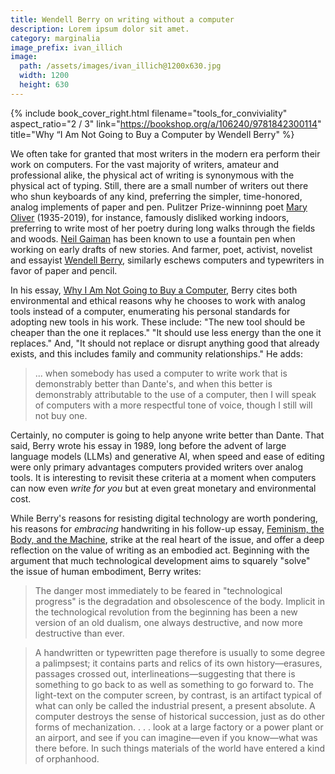 ```yaml
---
title: Wendell Berry on writing without a computer
description: Lorem ipsum dolor sit amet.
category: marginalia
image_prefix: ivan_illich
image:
  path: /assets/images/ivan_illich@1200x630.jpg
  width: 1200
  height: 630
---
```


{% include book_cover_right.html filename="tools_for_conviviality" aspect_ratio="2 / 3" link="https://bookshop.org/a/106240/9781842300114" title="Why “I Am Not Going to Buy a Computer by Wendell Berry" %} 

We often take for granted that most writers in the modern era perform their work on computers. For the vast majority of writers, amateur and professional alike, the physical act of writing is synonymous with the physical act of typing. Still, there are a small number of writers out there who shun keyboards of any kind, preferring the simpler, time-honored, analog implements of paper and pen. Pulitzer Prize-winninng poet [Mary Oliver](https://en.wikipedia.org/wiki/Mary_Oliver) (1935-2019), for instance, famously disliked working indoors, preferring to write most of her poetry during long walks through the fields and woods. [Neil Gaiman](https://en.wikipedia.org/wiki/Neil_Gaiman) has been known to use a fountain pen when working on early drafts of new stories. And farmer, poet, activist, novelist and essayist [Wendell Berry](https://en.wikipedia.org/wiki/Wendell_Berry), similarly eschews computers and typewriters in favor of paper and pencil. 

In his essay, [Why I Am Not Going to Buy a Computer](https://bookshop.org/p/books/why-i-am-not-going-to-buy-a-computer-essays-wendell-berry/14393101), Berry cites both environmental and ethical reasons why he chooses to work with analog tools instead of a computer, enumerating his personal standards for adopting new tools in his work. These include: "The new tool should be cheaper than the one it replaces." "It should use less energy than the one it replaces." And, "It should not replace or disrupt anything good that already exists, and this includes family and community relationships." He adds:

> ... when somebody has used a computer to write work that is demonstrably better than Dante's, and when this better is demonstrably attributable to the use of a computer, then I will speak of computers with a more respectful tone of voice, though I still will not buy one.

Certainly, no computer is going to help anyone write better than Dante. That said, Berry wrote his essay in 1989, long before the advent of large language models (LLMs) and generative AI, when speed and ease of editing were only primary advantages computers provided writers over analog tools. It is interesting to revisit these criteria at a moment when computers can now even *write for you* but at even great monetary and environmental cost.

While Berry's reasons for resisting digital technology are worth pondering, his reasons for *embracing* handwriting in his follow-up essay, [Feminism, the Body, and the Machine](), strike at the real heart of the issue, and offer a deep reflection on the value of writing as an embodied act. Beginning with the argument that much technological development aims to squarely "solve" the issue of human embodiment, Berry writes:

> The danger most immediately to be feared in "technological progress" is the degradation and obsolescence of the body. Implicit in the technological revolution from the beginning has been a new version of an old dualism, one always destructive, and now more destructive than ever.

>A handwritten or typewritten page therefore is usually to some degree a palimpsest; it contains parts and relics of its own history—erasures, passages crossed out, interlineations—suggesting that there is something to go back to as well as something to go forward to. The light-text on the computer screen, by contrast, is an artifact typical of what can only be called the industrial present, a present absolute. A computer destroys the sense of historical succession, just as do other forms of mechanization. . . . look at a large factory or a power plant or an airport, and see if you can imagine—even if you know—what was there before. In such things materials of the world have entered a kind of orphanhood.
